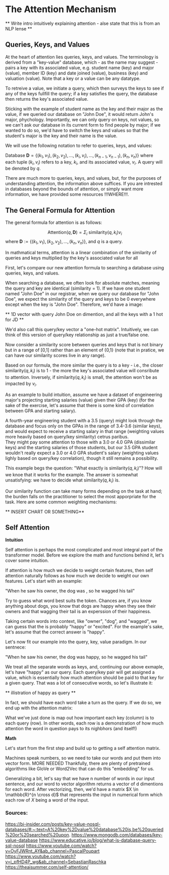 # The Attention Mechanism

** Write intro intuitively explaining attention - alse state that this is from an NLP lense **

## Queries, Keys, and Values

At the heart of attention lies queries, keys, and values.  The terminology is derived from a "key-value" database, which - as the name may suggest - pairs a key with its associated value, e.g. student name (key) and major (value), member ID (key) and date joined (value), business (key) and valuation (value).  Note that a key or a value can be any datatype.

To retreive a value, we initiate a query, which then surveys the keys to see if any of the keys fullfill the query; if a key satisfies the query, the database then returns the key's associated value.  

Sticking with the example of student name as the key and their major as the value, if we queried our database on "John Doe", it would return John's major, phychology.  Importantly, we can only query on keys, not values, so we can't ask our database in its current form to find people by major; if we wanted to do so, we'd have to switch the keys and values so that the student's major is the key and their name is the value.

We will use the following notation to refer to queries, keys, and values:

Database $\textbf{D} = \lbrace(k_{1}, v_{1}), (k_{2}, v_{2}), ... , (k_{i}, v_{i}), ..., (k_{n-1}, v_{n-1}), (k_{n}, v_{n})\rbrace$ where each tuple $(k_{i}, v_{i})$ refers to a key, $k_{i}$, and its associated value, $v_{i}$.
A query will be denoted by $q$.

There are much more to queries, keys, and values, but, for the purposes of understanding attention, the information above suffices.  If you are intrested in databases beyond the bounds of attention, or simply want more information, we have provided some resources !!!WHERE!!!.

## The General Formula for Attention

The general formula for attention is as follows:

$$\textrm{Attention}(q, \textbf{D}) = \Sigma_{i}\textrm{ similarity}(q, k_{i})v_{i}$$ where $\textbf{D} := \lbrace(k_{1}, v_{1}), (k_{2}, v_{2}),...,(k_{n}, v_{n})\rbrace$, and $q$ is a query.

In mathmatical terms, attention is a linear combination of the similarity of queries and keys multiplied by the key's associated value for all 

First, let's compare our new attention formula to searching a database using queries, keys, and values.  

When searching a database, we often look for absolute matches, meaning the query and key are identical (similarity = 1).  If we have one student named "John Doe" in our registrar, when we query our database for "John Doe", we expect the similarity of the query and keys to be 0 everywhere except when the key is "John Doe".  Therefore, we'd have a image:

** 1D vector with query John Doe on dimention, and all the keys with a 1 hot for JD **

We'd also call this query/key vector a "one-hot matrix".  Intuitively, we can think of this version of query/key relationship as just a true/false one.

Now consider a similarity score between queries and keys that is not binary but in a range of \[0,1\] rather than an element of {0,1} (note that in pratice, we can have our similarity scores live in any range).

Based on our formula, the more similar the query is to a key - i.e., the closer $\textrm{similarity}(q, k_{i})$ is to 1 - the more the key's associated value will consribute to attention.  Inversely, if $\textrm{similarity}(q, k_{i})$ is small, the attention won't be as impacted by $v_{i}$. 

As an example to build intuition, assume we have a dataset of engeineering major's projecting starting salaries (value) given their GPA (key) (for the sake of the exercise, let's assume that there is some kind of correlation between GPA and starting salary).  

A fourth-year engineering student with a 3.5 (query) might look through the database and focus only on the GPAs in the range of 3.4-3.6 (similar keys), and would expect to receive a starting salary in that range (weighting values more heavily based on query/key similarity) cetrus paribus.  
They might pay some attention to those with a 3.0 or 4.0 GPA (dissimilar keys) and the starting salaries of those students, but our 3.5 GPA student wouldn't really expect a 3.0 or 4.0 GPA student's salary (weighting values lighly based on query/key correlation), though it still remains a possibility.

This example begs the question: "What exactly is $\textrm{similarity}(q, k_{i})$"?  How will we knoe that it works for the example.  The answer is somewhat unsatisfying: we have to decide what $\textrm{similarity}(q, k_{i})$ is.

Our similarity function can take many forms depending on the task at hand; the burden falls on the practitioner to select the most apporpriate for the task.  Here are some common weighting mechanisms:

** INSERT CHART OR SOMETHING**

## Self Attention

**Intuition**

Self attention is perhaps the most complicated and most integral part of the transformer model.  Before we explore the math and functions behind it, let's cover some intuition.  

If attention is how much we decide to weight certain features, then self attention naturally follows as how much we decide to weight our own features.  Let's start with an example:

"When he saw his owner, the dog was <blank>, so he wagged his tail"

Try to guess what word best suits the <blank> token.  Chances are, if you know anything about dogs, you know that dogs are happy when they see their owners and that wagging their tail is an experssion of their happiness.

Taking certain words into context, like "owner", "dog", and "wagged", we can guess that the <blank> is probably "happy" or "excited".  For the example's sake, let's assume that the correct answer is "happy".

Let's now fit our example into the query, key, value paradigm.  In our sentnece:

"When he saw his owner, the dog was happy, so he wagged his tail"

We treat all the separate words as keys, and, continuing our above exmaple, let's have "happy" as our query.  Each query/key pair will get assigned a value, which is essentially how much attention should be paid to that key for a given query.  That was a lot of consecutive words, so let's illustrate it:

** illistration of happy as query **

In fact, we should have each word take a turn as the query.  If we do so, we end up with the attention matrix:


What we've just done is map out how important each key (column) is to each query (row).  In other words, each row is a demonstration of how much attention the word in question pays to its nighbhors (and itself!)

**Math**

Let's start from the first step and build up to getting a self attention matrix.


Machines speak numbers, so we need to take our words and put them into vector form.  MORE NEEDED  Thankfully, there are plenty of pretrained algorithms like GloVe or Word2Vec that can do this "embedding" for us.  

Generalizing a bit, let's say that we have n number of words in our input sentence, and our word to vector algorithm returns a vector of d dimentions for each word.  After vectorizing, then, we'd have a matrix $X \in \mathbb{R}^{n \cross d}$ that represents the input in numerical form which each row of $X$ being a word of the input.




### Sources:
https://bi-insider.com/posts/key-value-nosql-databases/#:~:text=A%20key%2Dvalue%20database%20is,be%20queried%20or%20searched%20upon.
https://www.mongodb.com/databases/key-value-database
https://www.educative.io/blog/what-is-database-query-sql-nosql
https://www.youtube.com/watch?v=OyFJWRnt_AY&ab_channel=PascalPoupart
https://www.youtube.com/watch?v=i_pfHD4P_wg&ab_channel=SebastianRaschka
https://theaisummer.com/self-attention/


